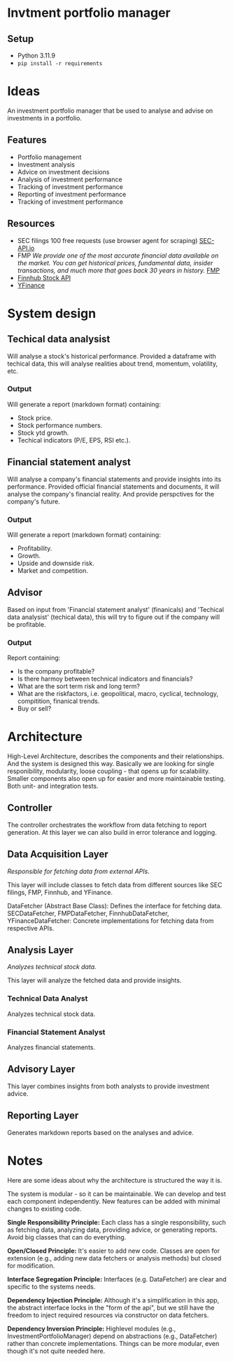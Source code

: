 # Invtment portfolio manager

## Setup

- Python 3.11.9
- `pip install -r requirements`

# Ideas

An investment portfolio manager that be used to analyse and advise on investments in a portfolio.

## Features

- Portfolio management
- Investment analysis
- Advice on investment decisions
- Analysis of investment performance
- Tracking of investment performance
- Reporting of investment performance
- Tracking of investment performance

## Resources

- SEC filings 100 free requests (use browser agent for scraping) [SEC-API.io](https://sec-api.io/docs/query-api/financial-statements)
- FMP _We provide one of the most accurate financial data available on the market. You can get historical prices, fundamental data, insider transactions, and much more that goes back 30 years in history._ [FMP](https://site.financialmodelingprep.com/developer/docs)
- [Finnhub Stock API](https://finnhub.io/)
- [YFinance](https://pypi.org/project/yfinance/)

# System design

## Techical data analysist

Will analyse a stock's historical performance.
Provided a dataframe with techical data,
this will analyse realities about trend, momentum, volatility, etc.

### Output

Will generate a report (markdown format) containing:

- Stock price.
- Stock performance numbers.
- Stock ytd growth.
- Techical indicators (P/E, EPS, RSI etc.).

## Financial statement analyst

Will analyse a company's financial statements and provide insights into its performance.
Provided official financial statements and documents,
it will analyse the company's financial reality. And provide perspctives for the company's future.

### Output

Will generate a report (markdown format) containing:

- Profitability.
- Growth.
- Upside and downside risk.
- Market and competition.

## Advisor

Based on input from 'Financial statement analyst' (finanicals) and 'Techical data analysist' (techical data), this will try to figure out if the company will be profitable.

### Output

Report containing:

- Is the company profitable?
- Is there harmoy between technical indicators and financials?
- What are the sort term risk and long term?
- What are the riskfactors, i.e. geopolitical, macro, cyclical, technology, compitition, finanical trends.
- Buy or sell?

# Architecture

High-Level Architecture, describes the components and their relationships. And the system is designed this way.
Basically we are looking for single responibility, modularity, loose coupling - that opens up for scalability.
Smaller components also open up for easier and more maintainable testing. Both unit- and integration tests.

## Controller

The controller orchestrates the workflow from data fetching to report generation. At this layer we can also build in error tolerance and logging.

## Data Acquisition Layer

_Responsible for fetching data from external APIs._

This layer will include classes to fetch data from different sources like SEC filings, FMP, Finnhub, and YFinance.

DataFetcher (Abstract Base Class): Defines the interface for fetching data.
SECDataFetcher, FMPDataFetcher, FinnhubDataFetcher, YFinanceDataFetcher: Concrete implementations for fetching data from respective APIs.

## Analysis Layer

_Analyzes technical stock data._

This layer will analyze the fetched data and provide insights.

### Technical Data Analyst

Analyzes technical stock data.

### Financial Statement Analyst

Analyzes financial statements.

## Advisory Layer

This layer combines insights from both analysts to provide investment advice.

## Reporting Layer

Generates markdown reports based on the analyses and advice.

# Notes

Here are some ideas about why the architecture is structured the way it is.

The system is modular - so it can be maintainable. We can develop and test each component independently. New features can be added with minimal changes to existing code.

**Single Responsibility Principle:** Each class has a single responsibility, such as fetching data, analyzing data, providing advice, or generating reports. Avoid big classes that can do everything.

**Open/Closed Principle:** It's easier to add new code. Classes are open for extension (e.g., adding new data fetchers or analysis methods) but closed for modification.

**Interface Segregation Principle:** Interfaces (e.g. DataFetcher) are clear and specific to the systems needs.

**Dependency Injection Principle:** Although it's a simplification in this app, the abstract interface locks in the "form of the api", but we still have the freedom to inject required resources via constructor on data fetchers.

**Dependency Inversion Principle:** Highlevel modules (e.g., InvestmentPortfolioManager) depend on abstractions (e.g., DataFetcher) rather than concrete implementations. Things can be more modular, even though it's not quite needed here.
